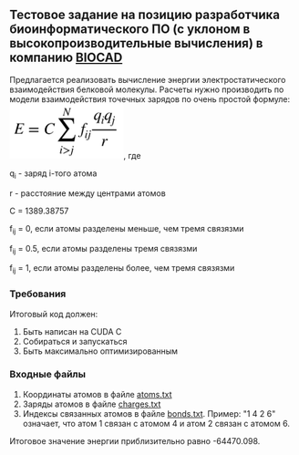 ## Тестовое задание на позицию разработчика биоинформатического ПО (с уклоном в высокопроизводительные вычисления) в компанию [BIOCAD](https://biocad.ru/)

Предлагается реализовать вычисление энергии электростатического взаимодействия белковой молекулы. Расчеты нужно производить по модели взаимодействия точечных зарядов по очень простой формуле:
<img width=200 src="/img/opls_el_stat.png" />, где
<p>q<sub>i</sub> - заряд i-того атома</p>
<p>r - расстояние между центрами атомов</p>
<p>C = 1389.38757</p>
<p>f<sub>ij</sub> = 0, если атомы разделены меньше, чем тремя связязми</p>
<p>f<sub>ij</sub> = 0.5, если атомы разделены тремя связязми</p>
<p>f<sub>ij</sub> = 1, если атомы разделены более, чем тремя связязми</p>

### Требования
Итоговый код должен:
1. Быть написан на CUDA C
2. Собираться и запускаться
3. Быть максимально оптимизированным

### Входные файлы
1. Координаты атомов в файле [atoms.txt](/data/atoms.txt)
2. Заряды атомов в файле [charges.txt](/data/charges.txt)
3. Индексы связанных атомов в файле [bonds.txt](/data/bonds.txt). Пример: "1 4 2 6" означает, что атом 1 связан с атомом 4 и атом 2 связан с атомом 6.

Итоговое значение энергии приблизительно равно -64470.098.
